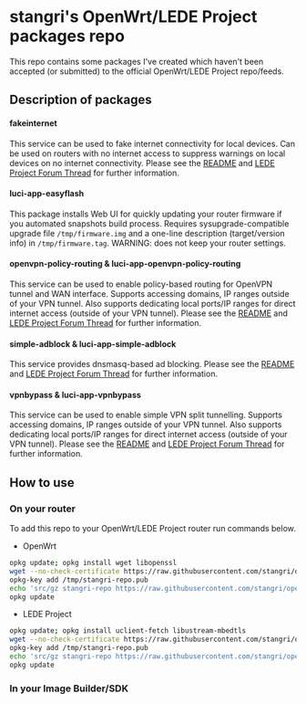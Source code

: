 # stangri's OpenWrt/LEDE Project packages repo
This repo contains some packages I've created which haven't been accepted (or submitted) to the official OpenWrt/LEDE Project repo/feeds.


## Description of packages

#### fakeinternet
This service can be used to fake internet connectivity for local devices.
Can be used on routers with no internet access to suppress warnings on local devices on no internet connectivity. Please see the [README](https://github.com/stangri/openwrt-packages/blob/fakeinternet/net/fakeinternet/files/) and [LEDE Project Forum Thread](https://forum.lede-project.org/t/fakeinternet-service-package-wip/924) for further information.

#### luci-app-easyflash
This package installs Web UI for quickly updating your router firmware if you automated snapshots build process. Requires sysupgrade-compatible upgrade file ```/tmp/firmware.img``` and a one-line description (target/version info) in ```/tmp/firmware.tag```. WARNING: does not keep your router settings.

#### openvpn-policy-routing & luci-app-openvpn-policy-routing
This service can be used to enable policy-based routing for OpenVPN tunnel and WAN interface.
Supports accessing domains, IP ranges outside of your VPN tunnel.
Also supports dedicating local ports/IP ranges for direct internet access (outside of your VPN tunnel).
Please see the [README](https://github.com/stangri/openwrt-packages/blob/openvpn-policy-routing/net/openvpn-policy-routing/files/) and [LEDE Project Forum Thread](https://forum.lede-project.org/t/openvpn-policy-based-routing-web-ui-testers-needed/1422/1) for further information.


#### simple-adblock & luci-app-simple-adblock
This service provides dnsmasq-based ad blocking.
Please see the [README](https://github.com/stangri/openwrt-packages/blob/simple-adblock/net/simple-adblock/files/) and [LEDE Project Forum Thread](https://forum.lede-project.org/t/simple-adblock-fast-lightweight-and-fully-uci-luci-configurable-ad-blocking/1327) for further information.


#### vpnbypass & luci-app-vpnbypass
This service can be used to enable simple VPN split tunnelling.
Supports accessing domains, IP ranges outside of your VPN tunnel.
Also supports dedicating local ports/IP ranges for direct internet access (outside of your VPN tunnel).
Please see the [README](https://github.com/stangri/openwrt-packages/blob/vpnbypass/net/vpnbypass/files/) and [LEDE Project Forum Thread](https://forum.lede-project.org/t/vpn-bypass-split-tunneling-service-luci-ui/1106/12) for further information.

## How to use

### On your router
To add this repo to your OpenWrt/LEDE Project router run commands below.

- OpenWrt
```sh
opkg update; opkg install wget libopenssl
wget --no-check-certificate https://raw.githubusercontent.com/stangri/openwrt-repo/master/stangri-repo.pub -O /tmp/stangri-repo.pub
opkg-key add /tmp/stangri-repo.pub
echo 'src/gz stangri-repo https://raw.githubusercontent.com/stangri/openwrt-repo/master' >> /etc/opkg/customfeeds.conf
opkg update
```

- LEDE Project
```sh
opkg update; opkg install uclient-fetch libustream-mbedtls
wget --no-check-certificate https://raw.githubusercontent.com/stangri/openwrt-repo/master/stangri-repo.pub -O /tmp/stangri-repo.pub
opkg-key add /tmp/stangri-repo.pub
echo 'src/gz stangri-repo https://raw.githubusercontent.com/stangri/openwrt-repo/master' >> /etc/opkg/customfeeds.conf
opkg update
```

### In your Image Builder/SDK

